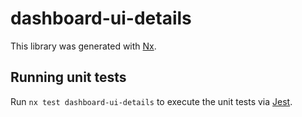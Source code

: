 # dashboard-ui-details

This library was generated with [Nx](https://nx.dev).

## Running unit tests

Run `nx test dashboard-ui-details` to execute the unit tests via [Jest](https://jestjs.io).
